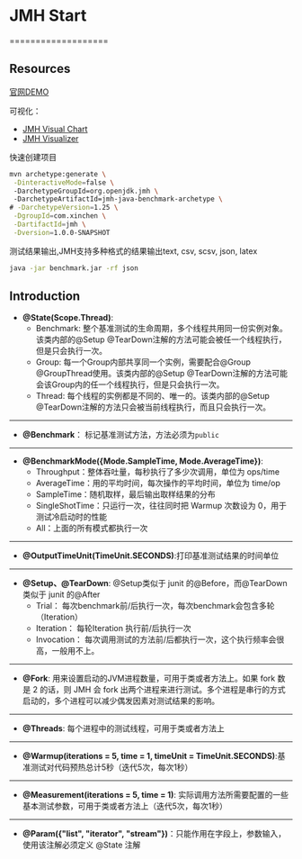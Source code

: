 # JMH Start
===================
## Resources

[官网DEMO](http://hg.openjdk.java.net/code-tools/jmh/file/tip/jmh-samples/src/main/java/org/openjdk/jmh/samples/)

可视化：
 - [JMH Visual Chart](http://deepoove.com/jmh-visual-chart/)
 - [JMH Visualizer](https://jmh.morethan.io/)

快速创建项目
```bash
mvn archetype:generate \
 -DinteractiveMode=false \ 
 -DarchetypeGroupId=org.openjdk.jmh \ 
 -DarchetypeArtifactId=jmh-java-benchmark-archetype \
# -DarchetypeVersion=1.25 \
 -DgroupId=com.xinchen \
 -DartifactId=jmh \
 -Dversion=1.0.0-SNAPSHOT
```

测试结果输出,JMH支持多种格式的结果输出text, csv, scsv, json, latex
```bash
java -jar benchmark.jar -rf json
```

## Introduction
- **@State(Scope.Thread)**: 
  - Benchmark: 整个基准测试的生命周期，多个线程共用同一份实例对象。该类内部的@Setup @TearDown注解的方法可能会被任一个线程执行，但是只会执行一次。
  - Group:  每一个Group内部共享同一个实例，需要配合@Group @GroupThread使用。该类内部的@Setup @TearDown注解的方法可能会该Group内的任一个线程执行，但是只会执行一次。
  - Thread: 每个线程的实例都是不同的、唯一的。该类内部的@Setup @TearDown注解的方法只会被当前线程执行，而且只会执行一次。
  
-----
    
- **@Benchmark**： 标记基准测试方法，方法必须为`public`

-----

- **@BenchmarkMode({Mode.SampleTime, Mode.AverageTime})**:
    - Throughput：整体吞吐量，每秒执行了多少次调用，单位为 ops/time
    - AverageTime：用的平均时间，每次操作的平均时间，单位为 time/op
    - SampleTime：随机取样，最后输出取样结果的分布
    - SingleShotTime：只运行一次，往往同时把 Warmup 次数设为 0，用于测试冷启动时的性能
    - All：上面的所有模式都执行一次

-----

- **@OutputTimeUnit(TimeUnit.SECONDS)**:打印基准测试结果的时间单位

-----

- **@Setup、@TearDown**: @Setup类似于 junit 的@Before，而@TearDown类似于 junit 的@After
  - Trial： 每次benchmark前/后执行一次，每次benchmark会包含多轮（Iteration）
  - Iteration： 每轮Iteration 执行前/后执行一次
  - Invocation： 每次调用测试的方法前/后都执行一次，这个执行频率会很高，一般用不上。
  
-----

- **@Fork**:  用来设置启动的JVM进程数量，可用于类或者方法上。如果 fork 数是 2 的话，则 JMH 会 fork 出两个进程来进行测试。多个进程是串行的方式启动的，多个进程可以减少偶发因素对测试结果的影响。

-----

- **@Threads**: 每个进程中的测试线程，可用于类或者方法上

-----

- **@Warmup(iterations = 5, time = 1, timeUnit = TimeUnit.SECONDS)**:基准测试对代码预热总计5秒（迭代5次，每次1秒）

-----

- **@Measurement(iterations = 5, time = 1)**: 实际调用方法所需要配置的一些基本测试参数，可用于类或者方法上（迭代5次，每次1秒）

-----

- **@Param({"list", "iterator", "stream"})**：只能作用在字段上，参数输入，使用该注解必须定义 @State 注解